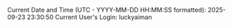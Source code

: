 Current Date and Time (UTC - YYYY-MM-DD HH:MM:SS formatted): 2025-09-23 23:30:50
Current User's Login: luckyaiman

